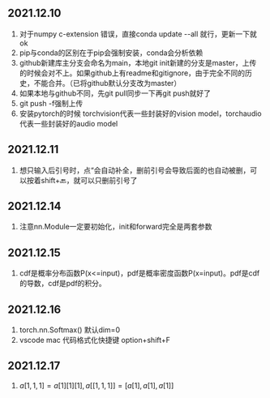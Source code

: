 ## 2021.12.10
1. 对于numpy c-extension 错误，直接conda update --all 就行，更新一下就ok
2. pip与conda的区别在于pip会强制安装，conda会分析依赖
3. github新建库主分支会命名为main，本地git init新建的分支是master，上传的时候会对不上。如果github上有readme和gitignore，由于完全不同的历史，不能合并。（已将github默认分支改为master）
4. 如果本地与github不同，先git pull同步一下再git push就好了
5. git push -f强制上传
6. 安装pytorch的时候 torchvision代表一些封装好的vision model，torchaudio代表一些封装好的audio model

## 2021.12.11
1. 想只输入后引号时，点“会自动补全，删前引号会导致后面的也自动被删，可以按着shift+🔙，就可以只删前引号了

## 2021.12.14
1. 注意nn.Module一定要初始化，init和forward完全是两套参数

## 2021.12.15
1. cdf是概率分布函数P(x<=input)，pdf是概率密度函数P(x=input)。pdf是cdf的导数，cdf是pdf的积分。

## 2021.12.16
1. torch.nn.Softmax() 默认dim=0
2. vscode mac 代码格式化快捷键 option+shift+F

## 2021.12.17
1. $a[1,1,1] = a[1][1][1], a[[1,1,1]] = [a[1],a[1],a[1]]$
